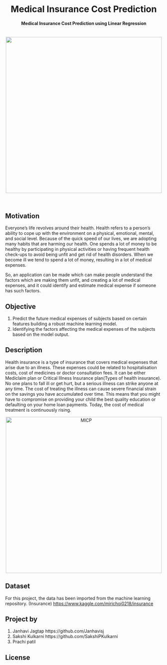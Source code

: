 <h1 align="center"> Medical Insurance Cost Prediction </h1>

<div align= "center">
  <h4> Medical Insurance Cost Prediction using Linear Regression </h4><br>
  <img src="https://st2.depositphotos.com/3474539/12401/v/950/depositphotos_124014280-stock-illustration-man-at-the-table-fills.jpg" width="500" height="500">
</div>

&nbsp;&nbsp;&nbsp;&nbsp;&nbsp;&nbsp;&nbsp;&nbsp;&nbsp;&nbsp;&nbsp;&nbsp;&nbsp;&nbsp;&nbsp;&nbsp;&nbsp;&nbsp;&nbsp;&nbsp;&nbsp;&nbsp;&nbsp;&nbsp;&nbsp;&nbsp;&nbsp;&nbsp;&nbsp;&nbsp;&nbsp;&nbsp;&nbsp;

## Motivation

Everyone’s life revolves around their health. Health refers to a person’s ability to cope up with the environment on a physical, emotional, mental, and social level. Because of the quick speed of our lives, we are adopting many habits that are harming our health. One spends a lot of money to be healthy by participating in physical activities or having frequent health check-ups to avoid being unfit and get rid of health disorders. When we become ill we tend to spend a lot of money, resulting in a lot of medical expenses.

So, an application can be made which can make people understand the factors which are making them unfit, and creating a lot of medical expenses, and it could identify and estimate medical expense if someone has such factors.

## Objective

1. Predict the future medical expenses of subjects based on certain features building a robust machine learning model.
2. Identifying the factors affecting the medical expenses of the subjects based on the model output.

## Description

Health insurance is a type of insurance that covers medical expenses that arise due to an illness. These expenses could be related to hospitalisation costs, cost of medicines or doctor consultation fees. It can be either Mediclaim plan or Critical Illness Insurance plan(Types of health insurance).
No one plans to fall ill or get hurt, but a serious illness can strike anyone at any time. The cost of treating the illness can cause severe financial strain on the savings you have accumulated over time. This means that you might have to compromise on providing your child the best quality education or defaulting on your home loan payments. Today, the cost of medical treatment is continuously rising.

<div align= "center">
  <img src="IMG/MICP.jpg" raw=true alt="MICP" width="500" height="500">
</div>

## Dataset


For this project, the data has been imported from the machine learning repository.
(Insurance)
https://www.kaggle.com/mirichoi0218/insurance

## Project by

<ol>
    <li>Janhavi Jagtap  https://github.com/Janhavisj</li>
    <li>Sakshi Kulkarni https://github.com/SakshiPKulkarni</li>
    <li>Prachi patil</li>
  </ol>


## License











